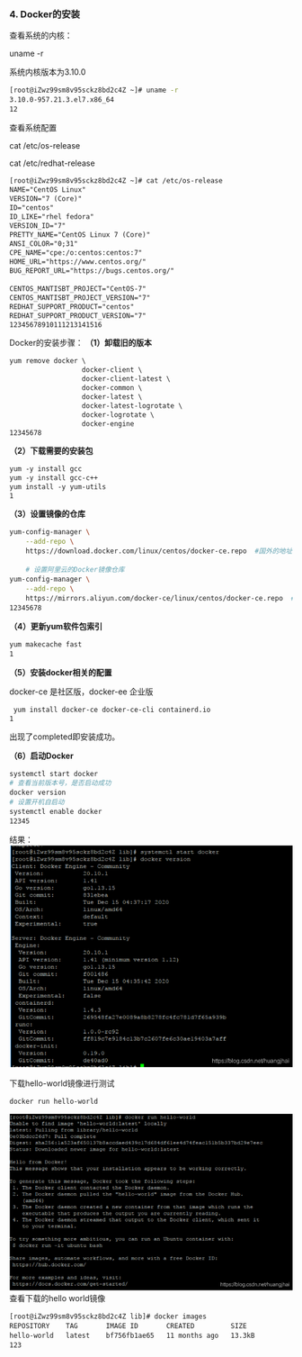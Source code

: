 ### 4. Docker的安装

查看系统的内核：

uname -r

系统内核版本为3.10.0

```sh
[root@iZwz99sm8v95sckz8bd2c4Z ~]# uname -r
3.10.0-957.21.3.el7.x86_64
12
```

查看系统配置

cat /etc/os-release

cat /etc/redhat-release

```shell
[root@iZwz99sm8v95sckz8bd2c4Z ~]# cat /etc/os-release
NAME="CentOS Linux"
VERSION="7 (Core)"
ID="centos"
ID_LIKE="rhel fedora"
VERSION_ID="7"
PRETTY_NAME="CentOS Linux 7 (Core)"
ANSI_COLOR="0;31"
CPE_NAME="cpe:/o:centos:centos:7"
HOME_URL="https://www.centos.org/"
BUG_REPORT_URL="https://bugs.centos.org/"

CENTOS_MANTISBT_PROJECT="CentOS-7"
CENTOS_MANTISBT_PROJECT_VERSION="7"
REDHAT_SUPPORT_PRODUCT="centos"
REDHAT_SUPPORT_PRODUCT_VERSION="7"
12345678910111213141516
```

Docker的安装步骤：
**（1）卸载旧的版本**

```shell
yum remove docker \
                  docker-client \
                  docker-client-latest \
                  docker-common \
                  docker-latest \
                  docker-latest-logrotate \
                  docker-logrotate \
                  docker-engine
12345678
```

**（2）下载需要的安装包**

```shell
yum -y install gcc
yum -y install gcc-c++
yum install -y yum-utils
1
```

**（3）设置镜像的仓库**

```bash
yum-config-manager \
    --add-repo \
    https://download.docker.com/linux/centos/docker-ce.repo  #国外的地址
    
    # 设置阿里云的Docker镜像仓库
yum-config-manager \
    --add-repo \
    https://mirrors.aliyun.com/docker-ce/linux/centos/docker-ce.repo  #国外的地址
12345678
```

**（4）更新yum软件包索引**

```bash
yum makecache fast
1
```

**（5）安装docker相关的配置**

docker-ce 是社区版，docker-ee 企业版

```shell
 yum install docker-ce docker-ce-cli containerd.io
1
```

出现了completed即安装成功。

**（6）启动Docker**

```bash
systemctl start docker
# 查看当前版本号，是否启动成功
docker version
# 设置开机自启动
systemctl enable docker
12345
```

结果：
![在这里插入图片描述](004Docker的安装.assets/watermark,type_ZmFuZ3poZW5naGVpdGk,shadow_10,text_aHR0cHM6Ly9ibG9nLmNzZG4ubmV0L2h1YW5namhhaQ==,size_16,color_FFFFFF,t_70-20231006214937069.png)

下载hello-world镜像进行测试

```sh
docker run hello-world
```

![在这里插入图片描述](004Docker的安装.assets/watermark,type_ZmFuZ3poZW5naGVpdGk,shadow_10,text_aHR0cHM6Ly9ibG9nLmNzZG4ubmV0L2h1YW5namhhaQ==,size_16,color_FFFFFF,t_70-20231006214937121.png)
查看下载的hello world镜像

```bash
[root@iZwz99sm8v95sckz8bd2c4Z lib]# docker images
REPOSITORY    TAG       IMAGE ID       CREATED         SIZE
hello-world   latest    bf756fb1ae65   11 months ago   13.3kB
123
```